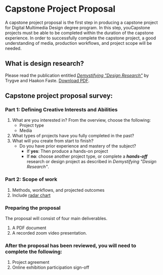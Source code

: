 # Capstone Project Proposal

A capstone project proposal is the first step in producing a capstone project for Digital Multimedia Design degree program. In this step, youCapstone projects must be able to be completed within the duration of the capstone experience. In order to successfully complete the capstone project, a good understanding of media, production workflows, and project scope will be needed.

## What is design research?

Please read the publication entitled [_Demystifying "Design Research"_](https://www.semanticscholar.org/paper/DEMYSTIFYING-“-DESIGN-RESEARCH-”-%3A-DESIGN-IS-NOT-%2C-Faste-Faste/69615f9130a93c129fa2f3acbb8ff2f145b49660) by Trygve and Haakon Faste. [Download PDF](/assets/Faste.pdf).

## Capstone project proposal survey:

### Part 1: Defining Creative Interests and Abilities

1. What are you interested in? From the overview, choose the following:
   * Project type
   * Media
2. What types of projects have you fully completed in the past?
3. What will you create from start to finish?
   * Do you have prior experience and mastery of the subject?
     * If **yes**: Then produce a hands-on project 
     * If **no**: choose another project type, or complete a _**hands-off**_ research or design project as described in  _Demystifying "Design Research"_.

### Part 2: Scope of work

1. Methods, workflows, and projected outcomes
2. Include [radar chart](https://www.google.com/search?q=radar+chart&oq=radar+chart&aqs=chrome..69i57.1342j0j7&sourceid=chrome&ie=UTF-8)

### Preparing the proposal

The proposal will consist of four main deliverables.

1. A PDF document
2. A recorded zoom video presentation.

### After the proposal has been reviewed, you will need to complete the following:

1. Project agreement
2. Online exhibition participation sign-off



